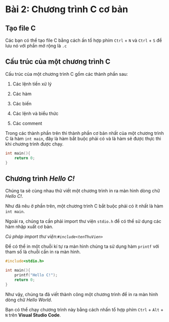 # Bài 2: Chương trình C cơ bản

## Tạo file C

Các bạn có thể tạo file C bằng cách ấn tổ hợp phím `Ctrl` + `N` và `Ctrl` + `S` để lưu nó với phần mở rộng là `.c` 

## Cấu trúc của một chương trình C

Cấu trúc của một chương trình C gồm các thành phần sau:

1. Các lệnh tiền xử lý

2. Các hàm

3. Các biến

4. Các lệnh và biểu thức

5. Các comment 

Trong các thành phần trên thì thành phần cơ bản nhất của một chương trình C là hàm `int main`, đây là hàm bắt buộc phải có và là hàm sẽ được thực thi khi chương trình được chạy.

```c
int main(){
    return 0;
}
```

## Chương trình *Hello C!*

Chúng ta sẽ cùng nhau thử viết một chương trình in ra màn hình dòng chữ *Hello C!*.

Như đã nêu ở phần trên, một chương trình C bắt buộc phải có ít nhất là hàm `int main`.

Ngoài ra, chúng ta cần phải import thư viện `stdio.h` để có thể sử dụng các hàm nhập xuất cơ bản.

*Cú pháp import thư viện:`#include<tenThuVien>`*

Để có thể in một chuỗi kí tự ra màn hình chúng ta sử dụng hàm `printf` với tham số là chuỗi cần in ra màn hình.

```c
#include<stdio.h>

int main(){
    printf("Hello C!");
    return 0;
}
```

Như vậy, chúng ta đã viết thành công một chương trình để in ra màn hình dòng chữ *Hello World*.

Bạn có thể chạy chương trình này bằng cách nhấn tổ hợp phím `Ctrl` + `Alt` + `N` trên **Visual Studio Code**.
